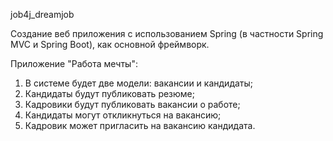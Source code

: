 job4j_dreamjob

Создание веб приложения с использованием Spring 
(в частности Spring MVC и Spring Boot), как основной фреймворк.

Приложение "Работа мечты":

1. В системе будет две модели: вакансии и кандидаты;
2. Кандидаты будут публиковать резюме;
3. Кадровики будут публиковать вакансии о работе;
4. Кандидаты могут откликнуться на вакансию;
5. Кадровик может пригласить на вакансию кандидата.